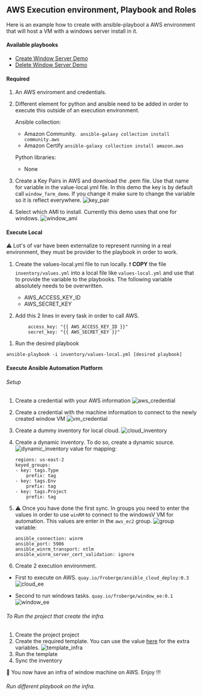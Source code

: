 ## AWS Execution environment, Playbook and Roles

Here is an example how to create with ansible-playbool a AWS environment that will host a VM with a windows server install in it.


#### Available playbooks
* [Create Window Server Demo](create_window_servers_demo.yml)
* [Delete Window Server Demo](delete_window_server_demo.yml)

#### Required

1. An AWS enviroment and credentials.
1. Different element for python and ansible need to be added in order to execute this outside of an execution environment.

    Ansible collection:
    * Amazon Community.
    ``` ansible-galaxy collection install community.aws```
    * Amazon Certify 
    ``` ansible-galaxy collection install amazon.aws ```

    Python libraries:
    * None

1. Create a Key Pairs in AWS and download the .pem file. Use that name for variable in the value-local.yml file. In this demo the key is by default call `window_farm_demo`. If you change it make sure to change the variable so it is reflect everywhere.
![key_pair](images/key_pair.png)

1. Select which AMI to install. Currently this demo uses that one for windows.
![window_ami](images/window-ami.png)


#### Execute Local

:warning: Lot's of var have been externalize to represent running in a real environment, they must be provider to the playbook in order to work.

1. Create the values-local.yml file to run locally.
:exclamation: __COPY__ the file `inventory/values.yml` into a local file like `values-local.yml` and use that to provide the variable to the playbooks. The following variable absolutely needs to be overwritten.
    * AWS_ACCESS_KEY_ID
    * AWS_SECRET_KEY

1. Add this 2 lines in every task in order to call AWS.
```
        access_key: "{{ AWS_ACCESS_KEY_ID }}"
        secret_key: "{{ AWS_SECRET_KEY }}"
```

1. Run the desired playbook
```
ansible-playbook -i inventory/values-local.yml [desired playbook]
```

#### Execute Ansible Automation Platform

###### Setup
1. Create a credential with your AWS information
![aws_credential](images/aws-credential.png)

1. Create a credential with the machine information to connect to the newly created window VM
![vm_credential](images/window-machine.png)

1. Create a dummy inventory for local cloud.
![cloud_inventory](images/cloud_inventory.png)

1. Create a dynamic inventory. To do so, create a dynamic source.
![dynamic_inventory](images/dynamic_inventory.png)
value for mapping:
    ```
    regions: us-east-2
    keyed_groups:
    - key: tags.Type
        prefix: tag
    - key: tags.Env
        prefix: tag
    - key: tags.Project
        prefix: tag
    ```

1. :warning: Once you have done the first sync. In groups you need to enter the values in order to use `winRM` to connect to the windowsV VM for automation. This values are enter in the `aws_ec2` group.
![group](images/group.png)
  variable:
    ```
    ansible_connection: winrm
    ansible_port: 5986
    ansible_winrm_transport: ntlm
    ansible_winrm_server_cert_validation: ignore
    ```
1. Create 2 execution environment.
  * First to execute on AWS. `quay.io/froberge/ansible_cloud_deploy:0.3`
  ![cloud_ee](images/cloud_ee.png)
    
  * Second to run windows tasks. `quay.io/froberge/window_ee:0.1`
  ![window_ee](images/window_ee.png)

###### To Run the project that create the infra.

1. Create the project project 
1. Create the required template. You can use the value [here](../inventory/values.yml) for the extra variables.
![template_infra](images/template_infra.png)
1. Run the template
1. Sync the inventory

:star2: You now have an infra of window machine on AWS.  Enjoy !!!


###### Run different playbook on the infra.

